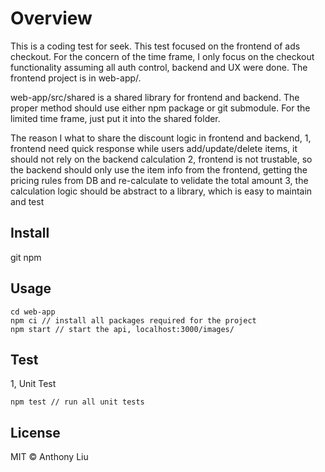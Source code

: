 # Overview

This is a coding test for seek.
This test focused on the frontend of ads checkout. For the concern of the time frame, I only focus on the checkout functionality assuming all auth control, backend and UX were done.
The frontend project is in web-app/.

web-app/src/shared is a shared library for frontend and backend.
The proper method should use either npm package or git submodule.
For the limited time frame, just put it into the shared folder.

The reason I what to share the discount logic in frontend and backend,
1, frontend need quick response while users add/update/delete items, it should not rely on the backend calculation
2, frontend is not trustable, so the backend should only use the item info from the frontend, getting the pricing rules from DB and re-calculate to velidate the total amount
3, the calculation logic should be abstract to a library, which is easy to maintain and test


## Install

git
npm

## Usage

```
cd web-app
npm ci // install all packages required for the project
npm start // start the api, localhost:3000/images/
```


## Test

1, Unit Test
```
npm test // run all unit tests
```

## License

MIT © Anthony Liu
